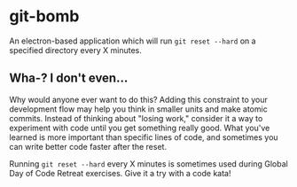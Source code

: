 # git-bomb

An electron-based application which will run `git reset --hard`
on a specified directory every X minutes.

## Wha-? I don't even...

Why would anyone ever want to do this?
Adding this constraint to your development flow may help you
think in smaller units and make atomic commits.
Instead of thinking about "losing work," consider it a way to
experiment with code until you get something really good.
What you've learned is more important than specific lines of code,
and sometimes you can write better code faster after the reset.

Running `git reset --hard` every X minutes is sometimes used
during Global Day of Code Retreat exercises.
Give it a try with a code kata!
